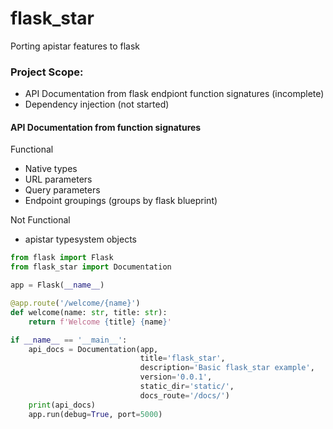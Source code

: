 # flask_star
Porting apistar features to flask

### Project Scope:
 - API Documentation from flask endpiont function signatures (incomplete)
 - Dependency injection (not started)

#### API Documentation from function signatures
Functional
  - Native types
  - URL parameters
  - Query parameters
  - Endpoint groupings (groups by flask blueprint)

Not Functional
  - apistar typesystem objects
```python
from flask import Flask
from flask_star import Documentation

app = Flask(__name__)

@app.route('/welcome/{name}')
def welcome(name: str, title: str):
    return f'Welcome {title} {name}'

if __name__ == '__main__':
    api_docs = Documentation(app,
                             title='flask_star',
                             description='Basic flask_star example',
                             version='0.0.1',
                             static_dir='static/',
                             docs_route='/docs/')
    print(api_docs)
    app.run(debug=True, port=5000)
```
